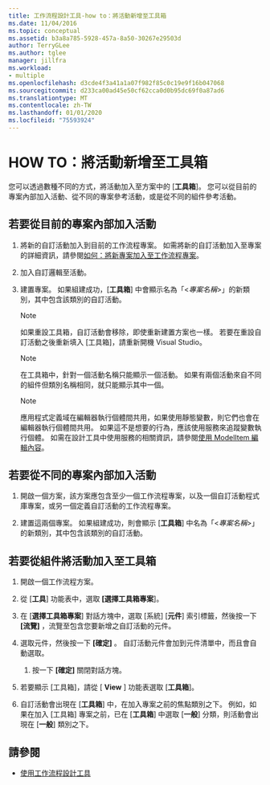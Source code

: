 ```yaml
---
title: 工作流程設計工具-how to：將活動新增至工具箱
ms.date: 11/04/2016
ms.topic: conceptual
ms.assetid: b3a8a785-5928-457a-8a50-30267e29503d
author: TerryGLee
ms.author: tglee
manager: jillfra
ms.workload:
- multiple
ms.openlocfilehash: d3cde4f3a41a1a07f982f85c0c19e9f16b047068
ms.sourcegitcommit: d233ca00ad45e50cf62cca0d0b95dc69f0a87ad6
ms.translationtype: MT
ms.contentlocale: zh-TW
ms.lasthandoff: 01/01/2020
ms.locfileid: "75593924"
---
```

# <a name="how-to-add-activities-to-the-toolbox"></a>HOW TO：將活動新增至工具箱

您可以透過數種不同的方式，將活動加入至方案中的 [**工具箱**]。 您可以從目前的專案內部加入活動、從不同的專案參考活動，或是從不同的組件參考活動。

## <a name="to-add-an-activity-from-within-your-current-project"></a>若要從目前的專案內部加入活動

1. 將新的自訂活動加入到目前的工作流程專案。 如需將新的自訂活動加入至專案的詳細資訊，請參閱[如何：將新專案加入至工作流程專案](../workflow-designer/how-to-add-a-new-item-to-a-workflow-project.md)。

2. 加入自訂邏輯至活動。

3. 建置專案。 如果組建成功，[**工具箱**] 中會顯示名為「\<*專案名稱*>」的新類別，其中包含該類別的自訂活動。

    > [!NOTE]
    > 如果重設工具箱，自訂活動會移除，即使重新建置方案也一樣。 若要在重設自訂活動之後重新填入 [工具箱]，請重新開機 Visual Studio。

    > [!NOTE]
    > 在工具箱中，針對一個活動名稱只能顯示一個活動。 如果有兩個活動來自不同的組件但類別名稱相同，就只能顯示其中一個。

    > [!NOTE]
    > 應用程式定義域在編輯器執行個體間共用，如果使用靜態變數，則它們也會在編輯器執行個體間共用。 如果這不是想要的行為，應該使用服務來追蹤變數執行個體。 如需在設計工具中使用服務的相關資訊，請參閱[使用 ModelItem 編輯內容](/dotnet/framework/windows-workflow-foundation/using-the-modelitem-editing-context)。

## <a name="to-add-an-activity-from-within-a-different-project"></a>若要從不同的專案內部加入活動

1. 開啟一個方案，該方案應包含至少一個工作流程專案，以及一個自訂活動程式庫專案，或另一個定義自訂活動的工作流程專案。

2. 建置這兩個專案。 如果組建成功，則會顯示 [**工具箱**] 中名為「\<*專案名稱*>」的新類別，其中包含該類別的自訂活動。

## <a name="to-add-an-activity-to-the-toolbox-from-an-assembly"></a>若要從組件將活動加入至工具箱

1. 開啟一個工作流程方案。

2. 從 [**工具**] 功能表中，選取 **[選擇工具箱專案**]。

3. 在 [**選擇工具箱專案**] 對話方塊中，選取 [系統] [**元件**] 索引標籤，然後按一下 **[流覽]** ，流覽至包含您要新增之自訂活動的元件。

4. 選取元件，然後按一下 **[確定]** 。 自訂活動元件會加到元件清單中，而且會自動選取。

    1. 按一下 **[確定]** 關閉對話方塊。

5. 若要顯示 [工具箱]，請從 [ **View** ] 功能表選取 [**工具箱**]。

6. 自訂活動會出現在 [**工具箱**] 中，在加入專案之前的焦點類別之下。 例如，如果在加入 [工具箱] 專案之前，已在 [**工具箱**] 中選取 [**一般**] 分類，則活動會出現在 [**一般**] 類別之下。

## <a name="see-also"></a>請參閱

- [使用工作流程設計工具](developing-applications-with-the-workflow-designer.md)
